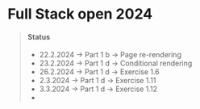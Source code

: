 # Full Stack open 2024

> #### Status
>
> - 22.2.2024 -> Part 1 b -> Page re-rendering
> - 23.2.2024 -> Part 1 d -> Conditional rendering
> - 26.2.2024 -> Part 1 d -> Exercise 1.6
> - 2.3.2024 -> Part 1 d -> Exercise 1.11
> - 3.3.2024 -> Part 1 d -> Exercise 1.12
> -
>